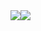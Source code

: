 
<div style="width: expression(alert('XSS'));"><style>@im\port'\ja\vasc\ript';</style><img style="xss:expr/*XSS*/ession(alert('XSS'))"><img src="x"><style><img src="</style><img src="x">
